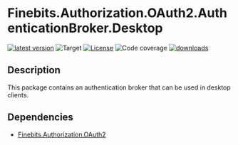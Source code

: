 # Finebits.Authorization.OAuth2.AuthenticationBroker.Desktop

[![latest version](https://img.shields.io/nuget/v/Finebits.Authorization.OAuth2.AuthenticationBroker.Desktop?logo=nuget)](https://www.nuget.org/packages/Finebits.Authorization.OAuth2.AuthenticationBroker.Desktop)
![Target](https://img.shields.io/badge/dynamic/xml?label=Target&query=//TargetFramework[1]&url=https://raw.githubusercontent.com/finebits/Authorization.OAuth2/main/source/Authorization.OAuth2.AuthenticationBroker.Desktop/Authorization.OAuth2.AuthenticationBroker.Desktop.csproj)
[![License](https://img.shields.io/github/license/finebits/Authorization.OAuth2.svg)](https://github.com/finebits/Authorization.OAuth2/blob/main/LICENSE)
![Code coverage](https://img.shields.io/endpoint?url=https://gist.githubusercontent.com/finebits-github/74f6d448f4f568a286d4622e92afbc75/raw/Authorization.OAuth2-main-Finebits.Authorization.OAuth2.AuthenticationBroker.Desktop-test-coverage.json&label=coverage)
[![downloads](https://img.shields.io/nuget/dt/Finebits.Authorization.OAuth2.AuthenticationBroker.Desktop)](https://www.nuget.org/packages/Finebits.Authorization.OAuth2.AuthenticationBroker.Desktop)

## Description

This package contains an authentication broker that can be used in desktop clients.

## Dependencies

- [Finebits.Authorization.OAuth2](https://www.nuget.org/packages/Finebits.Authorization.OAuth2)
